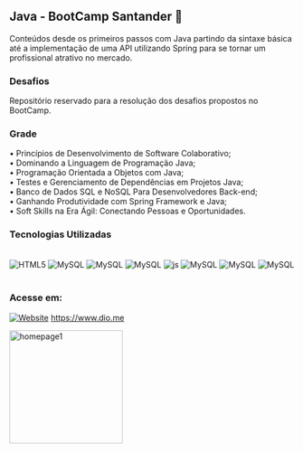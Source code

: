 ## Java - BootCamp Santander 🍵

Conteúdos desde os primeiros passos com Java partindo da sintaxe básica até a implementação de uma API utilizando Spring para se tornar um profissional atrativo no mercado.

### Desafios

Repositório reservado para a resolução dos desafios propostos no BootCamp.

### Grade

• Princípios de Desenvolvimento de Software Colaborativo;<br>
• Dominando a Linguagem de Programação Java;<br>
• Programação Orientada a Objetos com Java;<br>
• Testes e Gerenciamento de Dependências em Projetos Java;<br>
• Banco de Dados SQL e NoSQL Para Desenvolvedores Back-end;<br>
• Ganhando Produtividade com Spring Framework e Java;<br>
• Soft Skills na Era Ágil: Conectando Pessoas e Oportunidades.

### Tecnologias Utilizadas

<div style="display: inline_block"><br/>
    <img align="center" alt="HTML5"src="https://img.shields.io/badge/Java-ED8B00?style=for-the-badge&logo=openjdk&logoColor=white"/>
    <img align="center" alt="MySQL"src="https://img.shields.io/badge/Spring-6DB33F?style=for-the-badge&logo=spring&logoColor=white"/>
    <img align="center" alt="MySQL"src="https://img.shields.io/badge/GIT-E44C30?style=for-the-badge&logo=git&logoColor=white"/>
    <img align="center" alt="MySQL"src="https://img.shields.io/badge/GitHub-100000?style=for-the-badge&logo=github&logoColor=white"/>
    <img align="center" alt="js"src="https://img.shields.io/badge/MySQL-00000F?style=for-the-badge&logo=mysql&logoColor=white"/>
    <img align="center" alt="MySQL"src="https://img.shields.io/badge/MongoDB-4EA94B?style=for-the-badge&logo=mongodb&logoColor=white"/>
    <img align="center" alt="MySQL"src="https://img.shields.io/badge/Neo4j-018bff?style=for-the-badge&logo=neo4j&logoColor=white"/>
    <img align="center" alt="MySQL"src="https://img.shields.io/badge/MariaDB-003545?style=for-the-badge&logo=mariadb&logoColor=white"/>
</div><br/>

### Acesse em:

[![Website](https://img.shields.io/badge/website-000000?style=for-the-badge&logo=About.me&logoColor=white)](https://www.dio.me) https://www.dio.me
 
<div style="display: flex"><br/>
<img align="center" alt="homepage1"src="https://github.com/muriloalvesx/dio-bootcamp-java/assets/153781890/3bab3ea5-d4b9-45e7-93f7-c3d2e7d7c896" width="200px"/>
</div><br/>
